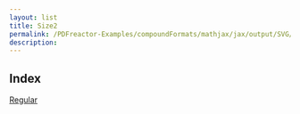 ```yaml
---
layout: list
title: Size2
permalink: /PDFreactor-Examples/compoundFormats/mathjax/jax/output/SVG/fonts/TeX/Size2/
description: 
---
```


## Index
<div class="boxes">
                            <a href="/PDFreactor-Examples/compoundFormats/mathjax/jax/output/SVG/fonts/TeX/Size2/Regular/">
                                Regular
                            </a>
</div>


